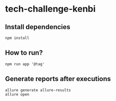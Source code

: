 # tech-challenge-kenbi

## Install dependencies
```
npm install
```

## How to run?
```
npm run app '@tag'
```

## Generate reports after executions
```
allure generate allure-results
allure open
```